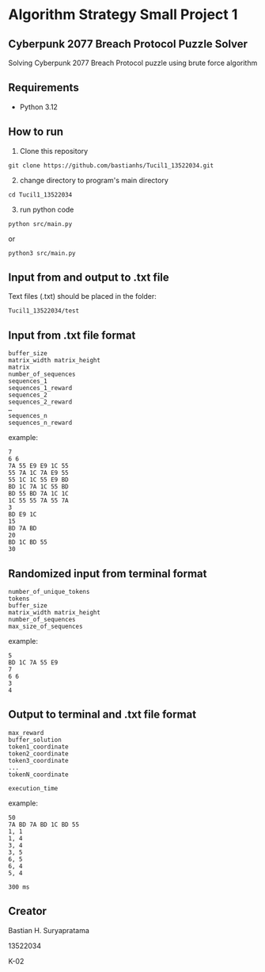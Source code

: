 # Algorithm Strategy Small Project 1

## Cyberpunk 2077 Breach Protocol Puzzle Solver

Solving Cyberpunk 2077 Breach Protocol puzzle using brute force algorithm

## Requirements

- Python 3.12

## How to run

1. Clone this repository

```
git clone https://github.com/bastianhs/Tucil1_13522034.git
```

2. change directory to program's main directory

```
cd Tucil1_13522034
```

3. run python code

```
python src/main.py
```

or

```
python3 src/main.py
```

## Input from and output to .txt file

Text files (.txt) should be placed in the folder:

```
Tucil1_13522034/test
```

## Input from .txt file format

```
buffer_size
matrix_width matrix_height
matrix
number_of_sequences
sequences_1
sequences_1_reward
sequences_2
sequences_2_reward
…
sequences_n
sequences_n_reward
```

example:

```
7
6 6
7A 55 E9 E9 1C 55
55 7A 1C 7A E9 55
55 1C 1C 55 E9 BD
BD 1C 7A 1C 55 BD
BD 55 BD 7A 1C 1C
1C 55 55 7A 55 7A
3
BD E9 1C
15
BD 7A BD
20
BD 1C BD 55
30
```

## Randomized input from terminal format

```
number_of_unique_tokens
tokens
buffer_size
matrix_width matrix_height
number_of_sequences
max_size_of_sequences
```

example:

```
5
BD 1C 7A 55 E9
7
6 6
3
4
```

## Output to terminal and .txt file format

```
max_reward
buffer_solution
token1_coordinate
token2_coordinate
token3_coordinate
...
tokenN_coordinate

execution_time
```

example:

```
50
7A BD 7A BD 1C BD 55
1, 1
1, 4
3, 4
3, 5
6, 5
6, 4
5, 4

300 ms
```

## Creator

Bastian H. Suryapratama

13522034

K-02
